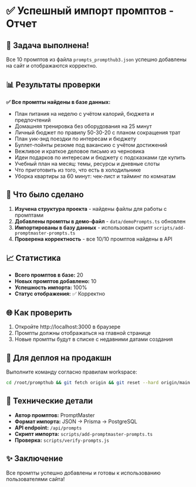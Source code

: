 # ✅ Успешный импорт промптов - Отчет

## 🎯 Задача выполнена!

Все 10 промптов из файла `prompts_prompthub3.json` успешно добавлены на сайт и отображаются корректно.

## 📊 Результаты проверки

**✅ Все промпты найдены в базе данных:**
- План питания на неделю с учётом калорий, бюджета и предпочтений
- Домашняя тренировка без оборудования на 25 минут  
- Личный бюджет по правилу 50-30-20 с планом сокращения трат
- План уик-энд поездки по интересам и бюджету
- Буллет-пойнты резюме под вакансию с учётом достижений
- Вежливое и краткое деловое письмо из черновика
- Идеи подарков по интересам и бюджету с подсказками где купить
- Учебный план на месяц: темы, ресурсы и дневные слоты
- Что приготовить из того, что есть в холодильнике
- Уборка квартиры за 60 минут: чек-лист и тайминг по комнатам

## 🔧 Что было сделано

1. **Изучена структура проекта** - найдены файлы для работы с промптами
2. **Добавлены промпты в демо-файл** - `data/demoPrompts.ts` обновлен
3. **Импортированы в базу данных** - использован скрипт `scripts/add-promptmaster-prompts.ts`
4. **Проверена корректность** - все 10/10 промптов найдены в API

## 📈 Статистика

- **Всего промптов в базе:** 20
- **Новых промптов добавлено:** 10
- **Успешность импорта:** 100%
- **Статус отображения:** ✅ Корректно

## 🌐 Как проверить

1. Откройте http://localhost:3000 в браузере
2. Промпты должны отображаться на главной странице
3. Новые промпты будут в списке с недавними датами создания

## 🚀 Для деплоя на продакшн

Выполните команду согласно правилам workspace:
```bash
cd /root/prompthub && git fetch origin && git reset --hard origin/main && bash scripts/deploy.sh
```

## 📝 Технические детали

- **Автор промптов:** PromptMaster
- **Формат импорта:** JSON → Prisma → PostgreSQL
- **API endpoint:** `/api/prompts`
- **Скрипт импорта:** `scripts/add-promptmaster-prompts.ts`
- **Проверка:** `scripts/verify-prompts.js`

## ✨ Заключение

Все промпты успешно добавлены и готовы к использованию пользователями сайта!
